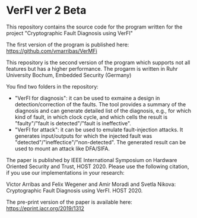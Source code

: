 # VerFI ver 2 Beta

This repository contains the source code for the program written for the project "Cryptographic Fault Diagnosis using VerFI"

The first version of the program is published here: https://github.com/vmarribas/VerMFi

This repository is the second version of the program which supports not all features but has a higher performance. 
The progarm is written in Ruhr University Bochum, Embedded Security (Germany)

You find two folders in the repository: 
 * "VerFI for diagnosis": it can be used to exmaine a design in detection/correction of the faults. 
 The tool provides a summary of the diagnosis and can generate detailed list of the diagnosis, e.g., 
 for which kind of fault, in which clock cycle, and which cells the result is "faulty"/"fault is detected"/"fault is ineffective".
 * "VerFI for attack": it can be used to emulate fault-injection attacks. It generates input/outputs for which the injected fault was 
 "detected"/"ineffectice"/"non-detected". The generated result can be used to mount an attack like DFA/SIFA.

The paper is published by IEEE International Symposium on Hardware Oriented Security and Trust, HOST 2020.
Please use the following citation, if you use our implementations in your research:

Victor Arribas and Felix Wegener and Amir Moradi and Svetla Nikova: Cryptographic Fault Diagnosis using VerFI. HOST 2020.

The pre-print version of the paper is available here:
https://eprint.iacr.org/2019/1312
